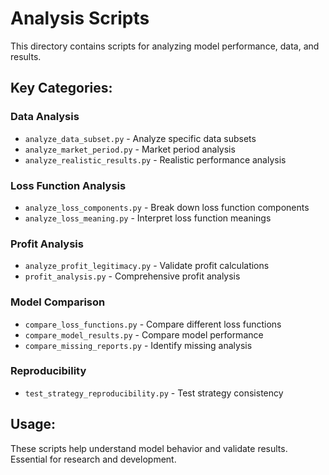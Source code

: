 # Analysis Scripts

This directory contains scripts for analyzing model performance, data, and results.

## Key Categories:

### Data Analysis
- `analyze_data_subset.py` - Analyze specific data subsets
- `analyze_market_period.py` - Market period analysis
- `analyze_realistic_results.py` - Realistic performance analysis

### Loss Function Analysis  
- `analyze_loss_components.py` - Break down loss function components
- `analyze_loss_meaning.py` - Interpret loss function meanings

### Profit Analysis
- `analyze_profit_legitimacy.py` - Validate profit calculations
- `profit_analysis.py` - Comprehensive profit analysis

### Model Comparison
- `compare_loss_functions.py` - Compare different loss functions
- `compare_model_results.py` - Compare model performance
- `compare_missing_reports.py` - Identify missing analysis

### Reproducibility
- `test_strategy_reproducibility.py` - Test strategy consistency

## Usage:

These scripts help understand model behavior and validate results. Essential for research and development.
